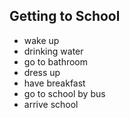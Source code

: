 ## Getting to School
- wake up 
- drinking water 
- go to bathroom 
- dress up
- have breakfast 
- go to school by bus
- arrive school
